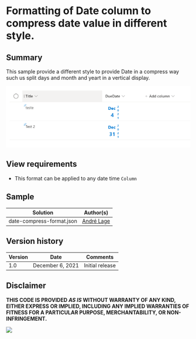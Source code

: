 # Formatting of Date column to compress date value in different style.

## Summary
This sample provide a different style to provide Date in a compress way such us split days and month and yeart in a vertical display.

![screenshot of the sample](./assets/datecompressformat.PNG)

## View requirements
- This format can be applied to any date time `Column`

## Sample

Solution|Author(s)
--------|---------
date-compress-format.json | [André Lage](https://twitter.com/aaclage)

## Version history

Version|Date|Comments
-------|----|--------
1.0|December 6, 2021|Initial release

## Disclaimer
**THIS CODE IS PROVIDED *AS IS* WITHOUT WARRANTY OF ANY KIND, EITHER EXPRESS OR IMPLIED, INCLUDING ANY IMPLIED WARRANTIES OF FITNESS FOR A PARTICULAR PURPOSE, MERCHANTABILITY, OR NON-INFRINGEMENT.**

<img src="https://telemetry.sharepointpnp.com/sp-dev-list-formatting/column-samples/date-compress-format" />